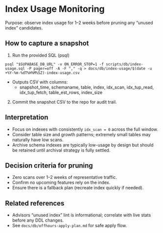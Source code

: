 # Index Usage Monitoring

Purpose: observe index usage for 1–2 weeks before pruning any “unused index” candidates.

## How to capture a snapshot

1) Run the provided SQL (psql)
```
psql "$SUPABASE_DB_URL" -v ON_ERROR_STOP=1 -f scripts/db/index-usage.sql -P pager=off -A -F "," -q > docs/db/index-usage/$(date -u +%Y-%m-%dT%H%M%SZ)-index-usage.csv
```
- Outputs CSV with columns:
  - snapshot_time, schemaname, table, index, idx_scan, idx_tup_read, idx_tup_fetch, table_est_rows, index_size

2) Commit the snapshot CSV to the repo for audit trail.

## Interpretation
- Focus on indexes with consistently `idx_scan = 0` across the full window.
- Consider table size and growth patterns; extremely small tables may naturally have low scans.
- Archive schema indexes are typically low-usage by design but should be retained until archival strategy is fully settled.

## Decision criteria for pruning
- Zero scans over 1–2 weeks of representative traffic.
- Confirm no upcoming features rely on the index.
- Ensure there is a fallback plan (recreate index quickly if needed).

## Related references
- Advisors “unused index” lint is informational; correlate with live stats before any DDL changes.
- See `docs/db/offhours-apply-plan.md` for safe apply flow.
